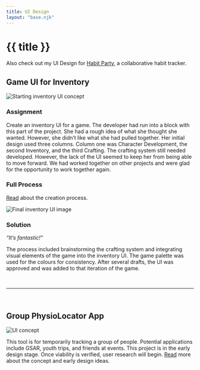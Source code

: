 ```yaml
---
title: UI Design
layout: "base.njk"
---
```


# {{ title }}
Also check out my UI Design for [Habit Party](../svcdesign), a collaborative habit tracker.

## Game UI for Inventory

<img class="imagerightsm" src="../assets/images/sl_inv_orig.png" alt="Starting inventory UI concept">

### Assignment
Create an inventory UI for a game. The developer had run into a block with this part of the project. She had a rough idea of what she thought she wanted. However, she didn’t like what she had pulled together. Her initial design used three columns. Column one was Character Development, the second Inventory, and the third Crafting. The crafting system still needed developed. However, the lack of the UI seemed to keep her from being able to move forward. We had worked together on other projects and were glad for the opportunity to work together again.

### Full Process
[Read](../uidesigninv) about the creation process.

<img class="imagerightsm" src="../assets/images/sl_inv_eight.png" alt="Final inventory UI image">

### Solution
*“It’s fantastic!”*

The process included brainstorming the crafting system and integrating visual elements of the game into the inventory UI. The game palette was used for the colours for consistency. After several drafts, the UI was approved and was added to that iteration of the game.

<br>
<hr>
<br>

## Group PhysioLocator App

<img class="imageleftsm" src="../assets/images/gpl_active.png" alt="UI concept">

This tool is for temporarily tracking a group of people. Potential applications include GSAR, youth trips, and friends at events. This project is in the early design stage. Once viability is verified, user research will begin. [Read](../gpl) more about the concept and early design ideas.

<br>

